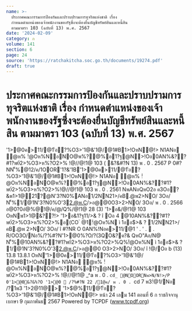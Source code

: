 ```yaml
---
name: >-
  ประกาศคณะกรรมการป้องกันและปราบปรามการทุจริตแห่งชาติ เรื่อง
  กำหนดตำแหน่งของเจ้าพนักงานของรัฐซึ่งจะต้องยื่นบัญชีทรัพย์สินและหนี้สิน
  ตามมาตรา 103 (ฉบับที่ 13) พ.ศ. 2567
date: '2024-02-09'
category: ก
volume: 141
section: 6
page: 24
source: 'https://ratchakitcha.soc.go.th/documents/19274.pdf'
draft: true
---
```


# ประกาศคณะกรรมการป้องกันและปราบปรามการทุจริตแห่งชาติ เรื่อง กำหนดตำแหน่งของเจ้าพนักงานของรัฐซึ่งจะต้องยื่นบัญชีทรัพย์สินและหนี้สิน ตามมาตรา 103 (ฉบับที่ 13) พ.ศ. 2567

'1>@0ค>11/@1'้อ?%O3>'1@&'1@/@1#B1>!OหN@!> N1ANอ ํ@ห% !ํ@Oห%NอNO@พ%?@%อ1?ฐ@N>!Oอ0AN%&??#1?พ0์2>%O3>ห%?O2>% !@//@!1@ 103 ( &?&#?N 13) พ . 0 . 2567 P 0#?NN'็%@12/ค/1OOR'1?&'1B'1>@0ค>11/@1'้อ?%O3>'1@&'1@/@1#B1>!OหN@!> N1ANอ ํ@ห% !ํ@Oห%NอNO@พ%?@%อ1?ฐ@N>!Oอ0AN%&??#1?พ0์2>%O3>ห%?O2>%!@//@!1@ 103 พ . 0 . 2561 NพANอQหO2อ ค3Oอ?&พ1>1@21?@N'3?N0%ANอ1/2NN21>/คB.@พ2>NO/ 3Oอ/ N'็%1/@1N'3?N0%O'32.@พ.C/>อ@@0O3>2>NO/ 3Oอ/ พ . 0 . 2566 อ@0?0อํ@%@!@/ค/@/Q%/@!1@ 28 (3) '1>อ&/@!1@ 103 OหNพ1>1@&??!> '1>อ&1?ฐ$11/%C/N@ O /0@1'้อ?%O3>'1@&'1@/@1#B1>! พ . 0 . 2561 ค>11/@1'้อ?% O3>'1@&'1@/@1#B1>!OหN@!>@ออ'1>@0R/O ? !NอR'%?O Oอ 1 '1>@0%?ON1?0/N@ ì '1>@0ค>11/@1'้อ?%O3>'1@&'1@/@1#B1>!OหN@!> N1ANอ ํ@ห% !ํ@Oห%NอNO@พ%?@%อ1?ฐ@N>!Oอ0AN%&??#1?พ0์2>%O3>ห%?O2>%!@//@!1@ 103 ( &?&#?N 13) พ . 0 . 2567î Oอ 2 '1>@0%?OQหOQO&?ค?&!?OO!N/?%"? @/ ? %'1>@0Q%1@>@%BN&1@N'็%!O%R' Oอ 3 QหO0N3>ค/@/Q% 13.8 อOอ 4 (13) OหN'1>@0ค>11/@1'้อ?% O3>'1@&'1@/@1#B1>!OหN@!> N1ANอ ํ@ห% !ํ@Oห%NอNO@พ%?@%อ1?ฐ@N>!Oอ0AN%&?? #1?พ0์2>%O3>ห%?O2>%!@//@!1@ 103 พ . 0 . 2561 O3>QหOQOค/@/!NอR'%?OO#% ì13.8 1/@1N'3?N0%O'32.@พ.C/>อ@@0O3>2>NO/ 3Oอ/ 13.8.1 1ออ$>& ? î Oอ 4 @10AN%&??#1?พ0์2>%O3>ห%?O2>%อ(CO ํ @1!ํ@Oห%N ì 1ออ$>& ? 1/2NN21>/คB.@พ 2>NO/ 3Oอ/ î #?NR O 0AN%!Nอค>11/@1 ' . ' .  . R/OO3O/Nอ%/?%#?N'1>@0%?O/?(3QO&?ค?& QหO"Aอ/N@ N'็%@10AN%&??#1?พ0์2>%O3>ห%?O2>%Q%!ํ@Oห%N ì 1ออ$>& ? 1/@1N'3?N0%O'32.@พ.C/>อ@@0 O3>2>NO/ 3Oอ/ î !@/Oอ b (13) 13.8 13.8.1 OหN'1>@0ค>11/@1'้อ?%O3>'1@&'1@/ @1#B1>!OหN@!> N1ANอ ํ@ห% !ํ@Oห%NอNO@พ%?@%อ1?ฐ@N>!Oอ0AN%&??#1?พ0์2>%O3>ห%?O2>% !@//@!1@ _^a พ . 0 . `cd_ @NOORNพ>N/N!>/P 0'1>@0&?&%?O '1>@0  /?%#?N 22 /1@ค/ พ . 0 . `cd 7 พ3!ํ@1/Nอ /?1พ3 '1>2@11@> '1>$@%11/@1'้อ?%O3>'1@&'1@/@1#B1>!OหN@!> หน้า 24 เลม 141 ตอนที่ 6 ก ราชกิจจานุเบกษา 9 กุมภาพันธ 2567 Powered by TCPDF (www.tcpdf.org)

